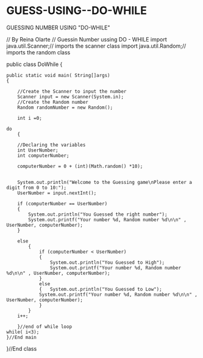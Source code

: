 GUESS-USING--DO-WHILE
=====================

GUESSING NUMBER USING "DO-WHILE"


  //  By Reina Olarte
 //  Guessin Number ussing  DO - WHILE
import java.util.Scanner;// imports the scanner class
import java.util.Random;// imports the random class

public class DoWhile
{
	
	public static void main( String[]args)
	{

		//Create the Scanner to input the number
		Scanner input = new Scanner(System.in);
		//Create the Random number
		Random randomNumber = new Random();

		int i =0;

	do
		{

		//Declaring the variables
		int UserNumber;
		int computerNumber;

		computerNumber = 0 + (int)(Math.random() *10);


		System.out.println("Welcome to the Guessing game\nPlease enter a digit from 0 to 10:");
		UserNumber = input.nextInt();

		if (computerNumber == UserNumber)
		{
			System.out.println("You Guessed the right number");
			System.out.printf("Your number %d, Random number %d\n\n" , UserNumber, computerNumber);
		}

		else
			{
				if (computerNumber < UserNumber)
				{
					System.out.println("You Guessed to High");
					System.out.printf("Your number %d, Random number %d\n\n" , UserNumber, computerNumber);
				}
				else
				{	System.out.println("You Guessed to Low");
				System.out.printf("Your number %d, Random number %d\n\n" , UserNumber, computerNumber);
				}	
			}
		i++;

		}//end of while loop
	while( i<3);
	}//End main

}//End class
